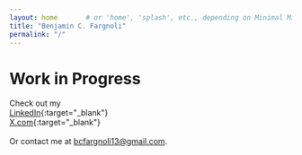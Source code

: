 ```yaml
---
layout: home       # or 'home', 'splash', etc., depending on Minimal Mistakes
title: "Benjamin C. Fargnoli"
permalink: "/"
---
```


# Work in Progress

Check out my<br>
[LinkedIn](https://linkedin.com/in/benjaminfargnoli/){:target="_blank"}  
[X.com](https://x.com/BenjaminFargnol){:target="_blank"}  
<br>
Or contact me at [bcfargnoli13@gmail.com](mailto:bcfargnoli13@gmail.com).
